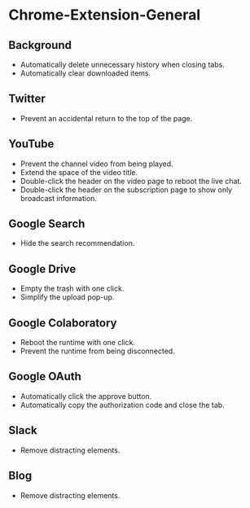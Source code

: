 # Chrome-Extension-General

## Background

- Automatically delete unnecessary history when closing tabs.
- Automatically clear downloaded items.

## Twitter

- Prevent an accidental return to the top of the page.

## YouTube

- Prevent the channel video from being played.
- Extend the space of the video title.
- Double-click the header on the video page to reboot the live chat.
- Double-click the header on the subscription page to show only broadcast information.

## Google Search

- Hide the search recommendation.

## Google Drive

- Empty the trash with one click.
- Simplify the upload pop-up.

## Google Colaboratory

- Reboot the runtime with one click.
- Prevent the runtime from being disconnected.

## Google OAuth

- Automatically click the approve button.
- Automatically copy the authorization code and close the tab.

## Slack

- Remove distracting elements.

## Blog

- Remove distracting elements.

